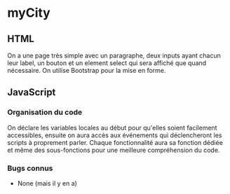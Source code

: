 # myCity

## HTML

On a une page très simple avec un paragraphe, deux inputs ayant chacun leur label, un bouton et un element select qui sera affiché que quand nécessaire. On utilise Bootstrap pour la mise en forme.

## JavaScript

### Organisation du code

On déclare les variables locales au début pour qu'elles soient facilement accessibles, ensuite on aura accès aux événements qui déclencheront les scripts à proprement parler. Chaque fonctionnalité aura sa fonction dédiée et même des sous-fonctions pour une meilleure compréhension du code.

### Bugs connus

- None (mais il y en a)
